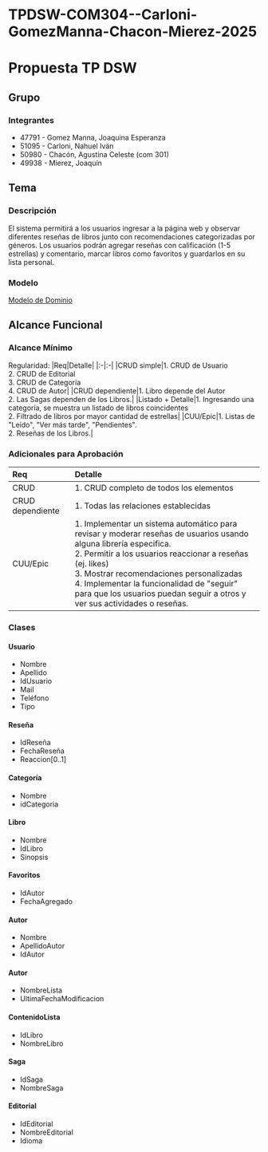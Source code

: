 # TPDSW-COM304--Carloni-GomezManna-Chacon-Mierez-2025
# Propuesta TP DSW

## Grupo
### Integrantes
* 47791 - Gomez Manna, Joaquina Esperanza
* 51095 - Carloni, Nahuel Iván
* 50980 - Chacón, Agustina Celeste (com 301)
* 49938 - Mierez, Joaquín 

## Tema
### Descripción
El sistema permitirá a los usuarios ingresar a la página web y observar diferentes reseñas de libros junto con recomendaciones categorizadas por géneros. Los usuarios podrán agregar reseñas con calificación (1-5 estrellas) y comentario, marcar libros como favoritos y guardarlos en su lista personal.

### Modelo

[Modelo de Dominio](https://drive.google.com/file/d/10CZM5P55DNUaeEiIdEiqubp5iLLYt8Ha/view?usp=sharing)

## Alcance Funcional 

### Alcance Mínimo

Regularidad:
|Req|Detalle|
|:-|:-|
|CRUD simple|1. CRUD de Usuario<br>2. CRUD de Editorial<br>3. CRUD de Categoría<br>4. CRUD de Autor|
|CRUD dependiente|1. Libro depende del Autor<br>2. Las Sagas dependen de los Libros.|
|Listado + Detalle|1. Ingresando una categoría, se muestra un listado de libros coincidentes<br>2. Filtrado de libros por mayor cantidad de estrellas|
|CUU/Epic|1. Listas de "Leído", "Ver más tarde", "Pendientes".<br>2. Reseñas de los Libros.|

### Adicionales para Aprobación

|Req|Detalle|
|:-|:-|
|CRUD |1. CRUD completo de todos los elementos|
|CRUD dependiente |1. Todas las relaciones establecidas|
|CUU/Epic|1. Implementar un sistema automático para revisar y moderar reseñas de usuarios usando alguna librería especifica.<br>2. Permitir a los usuarios reaccionar a reseñas (ej. likes)<br>3. Mostrar recomendaciones personalizadas<br>4. Implementar la funcionalidad de "seguir" para que los usuarios puedan seguir a otros y ver sus actividades o reseñas.|

### Clases

#### Usuario
- Nombre
- Apellido
- IdUsuario
- Mail
- Teléfono
- Tipo

#### Reseña
- IdReseña
- FechaReseña
- Reaccion[0..1]

#### Categoría
- Nombre
- idCategoria

#### Libro
- Nombre
- IdLibro
- Sinopsis

#### Favoritos
- IdAutor
- FechaAgregado


#### Autor
- Nombre
- ApellidoAutor
- IdAutor

#### Autor
- NombreLista
- UltimaFechaModificacion

 #### ContenidoLista
 - IdLibro
 - NombreLibro

#### Saga
- IdSaga
- NombreSaga

#### Editorial
- IdEditorial
- NombreEditorial
- Idioma
